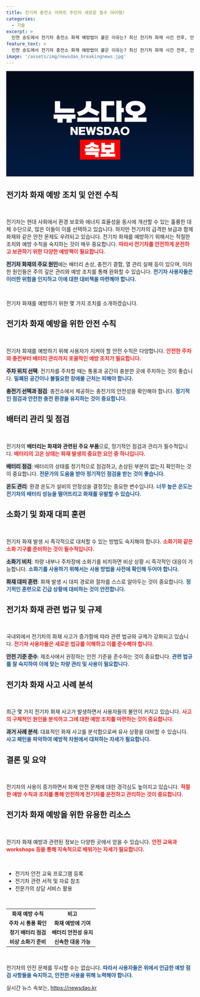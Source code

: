 ```yaml
---
title: 전기차 충전소 아파트 주민의 새로운 필수 아이템!
categories:
  - 기술
excerpt: >
  인천 송도에서 전기차 충전소 화재 예방법이 붙은 이유는? 최신 전기차 화재 사건 전후, 안전 수칙이 주목받고 있다!
feature_text: >
  인천 송도에서 전기차 충전소 화재 예방법이 붙은 이유는? 최신 전기차 화재 사건 전후, 안전 수칙이 주목받고 있다!
image: '/assets/img/newsdao_breakingnews.jpg'
---
```


<p><img src="/assets/img/newsdao_breakingnews.jpg" alt="koreaapp 속보" /></p>

<h2 data-ke-size="size26">전기차 화재 예방 조치 및 안전 수칙</h2>

<p data-ke-size="size16">&nbsp;</p>

<p>전기차는 현대 사회에서 환경 보호와 에너지 효율성을 동시에 개선할 수 있는 훌륭한 대체 수단으로, 많은 이들이 이를 선택하고 있습니다. 하지만 전기차의 급격한 보급과 함께 화재와 같은 안전 문제도 우려되고 있습니다. 전기차 화재를 예방하기 위해서는 적절한 조치와 예방 수칙을 숙지하는 것이 매우 중요합니다. <b><span style="color: #ee2323;">따라서 전기차를 안전하게 운전하고 보관하기 위한 다양한 예방책이 필요합니다.</span></b> </p>

<p><b><span style="background-color: #21538527;">전기차 화재의 주요 원인</span></b>에는 배터리 손상, 충전기 결함, 열 관리 실패 등이 있으며, 이러한 원인들은 주의 깊은 관리와 예방 조치를 통해 완화할 수 있습니다. <b><span style="color: #1a5490;">전기차 사용자들은 이러한 위험을 인지하고 이에 대한 대비책을 마련해야 합니다.</span></b> </p>

<p data-ke-size="size16">&nbsp;</p> 

<p>전기차 화재를 예방하기 위한 몇 가지 조치를 소개하겠습니다.</p>

<h2 data-ke-size="size26">전기차 화재 예방을 위한 안전 수칙</h2>

<p data-ke-size="size16">&nbsp;</p>

<p>전기차 화재를 예방하기 위해 사용자가 지켜야 할 안전 수칙은 다양합니다. <b><span style="color: #ee2323;">안전한 주차와 충전부터 배터리 관리까지 포괄적인 예방 조치가 필요합니다.</span></b></p>

<p><b><span style="background-color: #21538527;">주차 위치 선택</span></b>: 전기차를 주차할 때는 통풍과 공간이 충분한 곳에 주차하는 것이 좋습니다. <b><span style="color: #1a5490;">밀폐된 공간이나 불필요한 장애물 근처는 피해야 합니다.</span></b> </p>

<p><b><span style="background-color: #21538527;">충전기 선택과 점검</span></b>: 충전소에서 제공하는 충전기의 안전성을 확인해야 합니다. <b><span style="color: #1a5490;">정기적인 점검과 안전한 충전 환경을 유지하는 것이 중요합니다.</span></b></p>

<h2 data-ke-size="size26">배터리 관리 및 점검</h2>

<p data-ke-size="size16">&nbsp;</p>

<p>전기차의 <b>배터리는 화재와 관련된 주요 부품</b>으로, 정기적인 점검과 관리가 필수적입니다. <b><span style="color: #ee2323;">배터리의 고온 상태는 화재 발생의 중요한 요인 중 하나입니다.</span></b> </p>

<p><b><span style="background-color: #21538527;">배터리 점검</span></b>: 배터리의 상태를 정기적으로 점검하고, 손상된 부분이 없는지 확인하는 것이 중요합니다. <b><span style="color: #1a5490;">전문가의 도움을 받아 정기적인 점검을 받는 것이 좋습니다.</span></b></p>

<p><b><span style="background-color: #21538527;">온도 관리</span></b>: 환경 온도가 설비의 안정성을 결정짓는 중요한 변수입니다. <b><span style="color: #1a5490;">너무 높은 온도는 전기차의 배터리 성능을 떨어뜨리고 화재를 유발할 수 있습니다.</span></b></p>

<h2 data-ke-size="size26">소화기 및 화재 대피 훈련</h2>

<p data-ke-size="size16">&nbsp;</p>

<p>전기차 화재 발생 시 즉각적으로 대처할 수 있는 방법도 숙지해야 합니다. <b><span style="color: #ee2323;">소화기와 같은 소화 기구를 준비하는 것이 필수적입니다.</span></b> </p>

<p><b><span style="background-color: #21538527;">소화기 비치</span></b>: 차량 내부나 주차장에 소화기를 비치하면 비상 상황 시 즉각적인 대응이 가능합니다. <b><span style="color: #1a5490;">소화기를 사용하기 위해서는 사용 방법을 사전에 확인해 두어야 합니다.</span></b></p>

<p><b><span style="background-color: #21538527;">화재 대피 훈련</span></b>: 화재 발생 시 대피 경로와 절차를 스스로 알아두는 것이 중요합니다. <b><span style="color: #1a5490;">정기적인 훈련으로 긴급 상황에 대비하는 것이 안전합니다.</span></b></p>

<h2 data-ke-size="size26">전기차 화재 관련 법규 및 규제</h2>

<p data-ke-size="size16">&nbsp;</p>

<p>국내외에서 전기차의 화재 사고가 증가함에 따라 관련 법규와 규제가 강화되고 있습니다. <b><span style="color: #ee2323;">전기차 사용자들은 새로운 법규를 이해하고 이를 준수해야 합니다.</span></b> </p>

<p><b><span style="background-color: #21538527;">안전 기준 준수</span></b>: 제조사에서 권장하는 안전 기준을 준수하는 것이 중요합니다. <b><span style="color: #1a5490;">관련 법규를 잘 숙지하여 이에 맞는 차량 관리 및 사용이 필요합니다.</span></b></p>

<h2 data-ke-size="size26">전기차 화재 사고 사례 분석</h2>

<p data-ke-size="size16">&nbsp;</p>

<p>최근 몇 가지 전기차 화재 사고가 발생하면서 사용자들의 불안이 커지고 있습니다. <b><span style="color: #ee2323;">사고의 구체적인 원인을 분석하고 그에 대한 예방 조치를 마련하는 것이 중요합니다.</span></b> </p>

<p><b><span style="background-color: #21538527;">과거 사례 분석</span></b>: 대표적인 화재 사고를 분석함으로써 유사 상황을 대비할 수 있습니다. <b><span style="color: #1a5490;">사고 패턴을 파악하여 예방적 차원에서 대처하는 자세가 필요합니다.</span></b></p>

<h2 data-ke-size="size26">결론 및 요약</h2>

<p data-ke-size="size16">&nbsp;</p>

<p>전기차의 사용이 증가하면서 화재 안전 문제에 대한 경각심도 높아지고 있습니다. <b><span style="color: #ee2323;">적절한 예방 수칙과 조치를 통해 안전하게 전기차를 운전하고 관리하는 것이 중요합니다.</span></b> </p>

<h2 data-ke-size="size26">전기차 화재 예방을 위한 유용한 리소스</h2>

<p data-ke-size="size16">&nbsp;</p>

<p>전기차 화재 예방과 관련된 정보는 다양한 곳에서 얻을 수 있습니다. <b><span style="color: #ee2323;">안전 교육과 workshops 등을 통해 지속적으로 배워가는 자세가 필요합니다.</span></b> </p>

<p><br/></p>

<ul>
  <li>전기차 안전 교육 프로그램 등록</li>
  <li>전기차 관련 서적 및 자료 참조</li>
  <li>전문가의 상담 서비스 활용</li>
</ul>

<p><br/></p>

<table style="width:100%">
    <tr>
        <td style="text-align: center; height: 17px;"><b>화재 예방 수칙</b></td>
        <td style="text-align: center; height: 17px;"><b>비고</b></td>
    </tr>
    <tr>
        <td style="text-align: center; height: 17px;"><b>주차 시 통풍 확인</b></td>
        <td style="text-align: center; height: 17px;"><b>화재 예방에 기여</b></td>
    </tr>
    <tr>
        <td style="text-align: center; height: 17px;"><b>정기 배터리 점검</b></td>
        <td style="text-align: center; height: 17px;"><b>배터리 안전성 유지</b></td>
    </tr>
    <tr>
        <td style="text-align: center; height: 17px;"><b>비상 소화기 준비</b></td>
        <td style="text-align: center; height: 17px;"><b>신속한 대응 가능</b></td>
    </tr>
</table>

<p data-ke-size="size16">&nbsp;</p>

<p>전기차의 안전 문제를 무시할 수는 없습니다. <b><span style="color: #1a5490;">따라서 사용자들은 위에서 언급한 예방 점검 사항들을 숙지하고, 안전한 사용을 위해 노력해야 합니다.</span></b></p>
실시간 뉴스 속보는, <a href="https://newsdao.kr" rel="dofollow">https://newsdao.kr</a>


